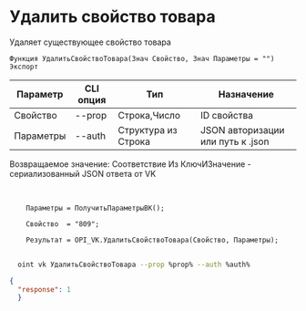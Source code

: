 ﻿---
sidebar_position: 4
---

# Удалить свойство товара
 Удаляет существующее свойство товара



`Функция УдалитьСвойствоТовара(Знач Свойство, Знач Параметры = "") Экспорт`

  | Параметр | CLI опция | Тип | Назначение |
  |-|-|-|-|
  | Свойство | --prop | Строка,Число | ID свойства |
  | Параметры | --auth | Структура из Строка | JSON авторизации или путь к .json |

  
  Возвращаемое значение:   Соответствие Из КлючИЗначение - сериализованный JSON ответа от VK

<br/>




```bsl title="Пример кода"
    Параметры = ПолучитьПараметрыВК();

    Свойство  = "809";

    Результат = OPI_VK.УдалитьСвойствоТовара(Свойство, Параметры);
```



```sh title="Пример команды CLI"
    
  oint vk УдалитьСвойствоТовара --prop %prop% --auth %auth%

```

```json title="Результат"
{
  "response": 1
  }
```

